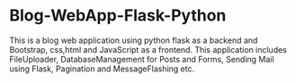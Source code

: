 # Blog-WebApp-Flask-Python
This is a blog web application using python flask as a backend and Bootstrap,
css,html and JavaScript as a frontend.
This application includes FileUploader,
DatabaseManagement for Posts and Forms,
Sending Mail using Flask,
Pagination and MessageFlashing etc.
